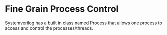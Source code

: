 # Fine Grain Process Control
Systemverilog has a built in class named Process that allows one process to access and control the processes/threads.
